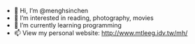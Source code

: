 - 👋 Hi, I’m @menghsinchen
- 👀 I’m interested in reading, photography, movies
- 🌱 I’m currently learning programming
- 📫 View my personal website: http://www.mtleeg.idv.tw/mh/

<!---
menghsinchen/menghsinchen is a ✨ special ✨ repository because its `README.md` (this file) appears on your GitHub profile.
You can click the Preview link to take a look at your changes.
--->
